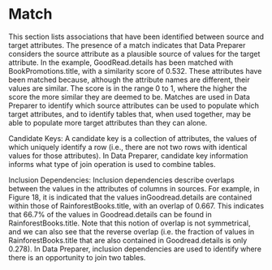 # Match
<!-- TODO: fixup -->
This section lists associations that have been identified between source and target attributes. The presence of a match indicates that Data Preparer considers the source attribute as a plausible source of values for the target attribute. In the example, GoodRead.details has been matched with BookPromotions.title, with a similarity score of 0.532. These attributes have been matched because, although the attribute names are different, their values are similar. The score is in the range 0 to 1, where the higher the score the more similar they are deemed to be. Matches are used in Data Preparer to identify which source attributes can be used to populate which target attributes, and to identify tables that, when used together, may be able to populate more target attributes than they can alone.

Candidate Keys: A candidate key is a collection of attributes, the values of which uniquely
identify a row (i.e., there are not two rows with identical values for those attributes). In
Data Preparer, candidate key information informs what type of join operation is used to
combine tables.

Inclusion Dependencies: Inclusion dependencies describe overlaps between the values in
the attributes of columns in sources. For example, in Figure 18, it is indicated that the values inGoodread.details are contained within those of RainforestBooks.title, with an overlap
of 0.667. This indicates that 66.7% of the values in Goodread.details can be found in RainforestBooks.title. Note that this notion of overlap is not symmetrical, and we can also see
that the reverse overlap (i.e. the fraction of values in RainforestBooks.title that are also
contained in Goodread.details is only 0.278). In Data Preparer, inclusion dependencies
are used to identify where there is an opportunity to join two tables.